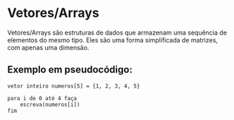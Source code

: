 # Vetores/Arrays

Vetores/Arrays são estruturas de dados que armazenam uma sequência de elementos do mesmo tipo. Eles são uma forma simplificada de matrizes, com apenas uma dimensão.

## Exemplo em pseudocódigo:

```pseudocode
vetor inteiro numeros[5] = {1, 2, 3, 4, 5}

para i de 0 até 4 faça
    escreva(numeros[i])
fim